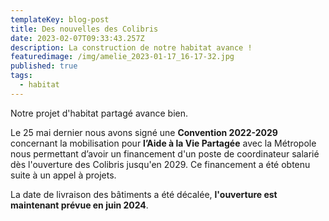 ```yaml
---
templateKey: blog-post
title: Des nouvelles des Colibris
date: 2023-02-07T09:33:43.257Z
description: La construction de notre habitat avance !
featuredimage: /img/amelie_2023-01-17_16-17-32.jpg
published: true
tags:
  - habitat
---
```

Notre projet d'habitat partagé avance bien.

Le 25 mai dernier nous avons signé une **Convention 2022-2029** concernant la mobilisation pour **l’Aide à la Vie Partagée** avec la Métropole nous permettant d’avoir un financement d'un poste de coordinateur salarié dès l'ouverture des Colibris jusqu'en 2029.  Ce financement a été obtenu suite à un appel à projets.  

La date de livraison des bâtiments a été décalée, **l'ouverture est maintenant prévue en juin 2024**.
